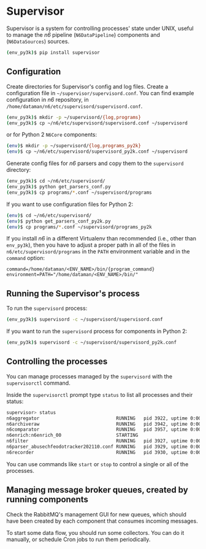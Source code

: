 # Supervisor

Supervisor is a system for controlling processes' state under UNIX,
useful to manage the *n6* pipeline (`N6DataPipeline`) components and (`N6DataSources`) sources.

```bash
(env_py3k)$ pip install supervisor
```

## Configuration

Create directories for Supervisor's config and log files. Create a configuration file in
`~/supervisor/supervisord.conf`. 
You can find example configuration in *n6* repository, in
`/home/dataman/n6/etc/supervisord/supervisord.conf`.

```bash
(env_py3k)$ mkdir -p ~/supervisord/{log,programs}
(env_py3k)$ cp ~/n6/etc/supervisord/supervisord.conf ~/supervisord
```

or for Python 2 `N6Core` components:

```bash
(env)$ mkdir -p ~/supervisord/{log,programs_py2k}
(env)$ cp ~/n6/etc/supervisord/supervisord_py2k.conf ~/supervisord
```

Generate config files for *n6* parsers and copy them to the `supervisord` directory:

```bash
(env_py3k)$ cd ~/n6/etc/supervisord/
(env_py3k)$ python get_parsers_conf.py
(env_py3k)$ cp programs/*.conf ~/supervisord/programs
```

If you want to use configuration files for Python 2:

```bash
(env)$ cd ~/n6/etc/supervisord/
(env)$ python get_parsers_conf_py2k.py
(env)$ cp programs/*.conf ~/supervisord/programs_py2k
```

If you install *n6* in a different Virtualenv than recommended (i.e., other than `env_py3k`),
then you have to adjust a proper path in all of the files in `n6/etc/supervisord/programs` in
the `PATH` environment variable and in the `command` option:

```text
command=/home/dataman/<ENV_NAME>/bin/{program_command}
environment=PATH="/home/dataman/<ENV_NAME>/bin/"
```

## Running the Supervisor's process
To run the `supervisord` process:

```bash
(env_py3k)$ supervisord -c ~/supervisord/supervisord.conf
```

If you want to run the `supervisord` process for components in Python 2:
```bash
(env_py3k)$ supervisord -c ~/supervisord/supervisord_py2k.conf
```

## Controlling the processes
You can manage processes managed by the `supervisord` with the `supervisorctl` command.

Inside the `supervisorctl` prompt type `status` to list all processes and their status:

```bash
supervisor> status
n6aggregator                            RUNNING   pid 3922, uptime 0:00:15
n6archiveraw                            RUNNING   pid 3942, uptime 0:00:15
n6comparator                            RUNNING   pid 3957, uptime 0:00:15
n6enrich:n6enrich_00                    STARTING  
n6filter                                RUNNING   pid 3927, uptime 0:00:15
n6parser_abusechfeodotracker202110.conf RUNNING   pid 3929, uptime 0:00:15
n6recorder                              RUNNING   pid 3930, uptime 0:00:15
```

You can use commands like `start` or `stop` to control a single or all of the processes.

## Managing message broker queues, created by running components
Check the RabbitMQ's management GUI for new queues, which should have been created by each
component that consumes incoming messages.

To start some data flow, you should run some collectors. You can do it manually, or schedule
Cron jobs to run them periodically.
